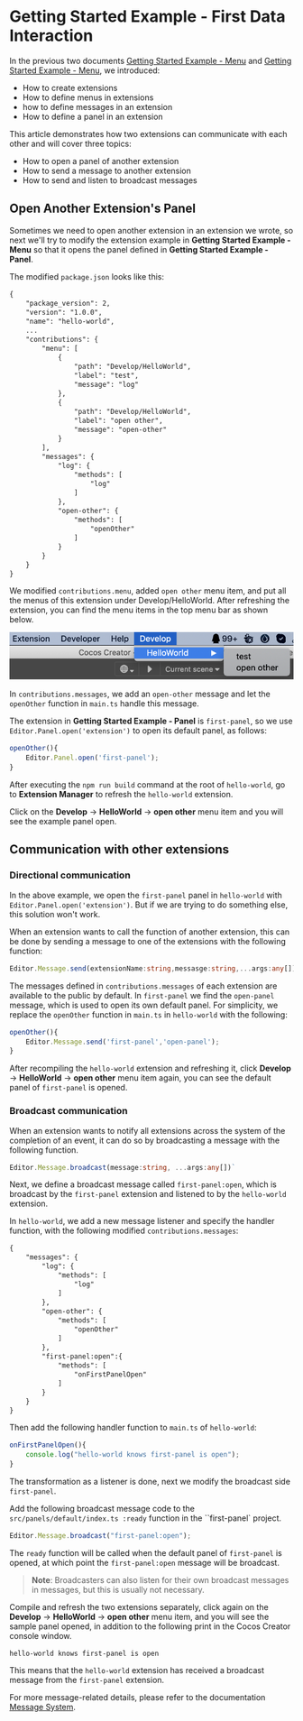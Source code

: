 # Getting Started Example - First Data Interaction

In the previous two documents [Getting Started Example - Menu](./first.md) and [Getting Started Example - Menu](./first-panel.md), we introduced:
- How to create extensions
- How to define menus in extensions
- how to define messages in an extension
- How to define a panel in an extension

This article demonstrates how two extensions can communicate with each other and will cover three topics:
- How to open a panel of another extension
- How to send a message to another extension
- How to send and listen to broadcast messages

## Open Another Extension's Panel

Sometimes we need to open another extension in an extension we wrote, so next we'll try to modify the extension example in **Getting Started Example - Menu** so that it opens the panel defined in **Getting Started Example - Panel**.

The modified `package.json` looks like this:

```JSON5
{
    "package_version": 2,
    "version": "1.0.0",
    "name": "hello-world",
    ...
    "contributions": {
        "menu": [
            {
                "path": "Develop/HelloWorld",
                "label": "test",
                "message": "log"
            },
            {
                "path": "Develop/HelloWorld",
                "label": "open other",
                "message": "open-other"
            }
        ],
        "messages": {
            "log": {
                "methods": [
                    "log"
                ]
            },
            "open-other": {
                "methods": [
                    "openOther"
                ]
            }
        }
    }
}
```

We modified `contributions.menu`, added `open other` menu item, and put all the menus of this extension under Develop/HelloWorld. After refreshing the extension, you can find the menu items in the top menu bar as shown below.

![extension-menu-hw.png](./first/extension-menu-hw.png)

In `contributions.messages`, we add an `open-other` message and let the `openOther` function in `main.ts` handle this message.

The extension in **Getting Started Example - Panel** is `first-panel`, so we use `Editor.Panel.open('extension')` to open its default panel, as follows:

```typescript
openOther(){
    Editor.Panel.open('first-panel');
}
```

After executing the `npm run build` command at the root of `hello-world`, go to **Extension Manager** to refresh the `hello-world` extension.

Click on the **Develop** -> **HelloWorld** -> **open other** menu item and you will see the example panel open.

## Communication with other extensions

### Directional communication

In the above example, we open the `first-panel` panel in `hello-world` with `Editor.Panel.open('extension')`. But if we are trying to do something else, this solution won't work.

When an extension wants to call the function of another extension, this can be done by sending a message to one of the extensions with the following function:

```typescript
Editor.Message.send(extensionName:string,messasge:string,...args:any[])
```

The messages defined in `contributions.messages` of each extension are available to the public by default. In `first-panel` we find the `open-panel` message, which is used to open its own default panel. For simplicity, we replace the `openOther` function in `main.ts` in `hello-world` with the following:

```typescript
openOther(){
    Editor.Message.send('first-panel','open-panel');
}
```

After recompiling the `hello-world` extension and refreshing it, click **Develop** -> **HelloWorld** -> **open other** menu item again, you can see the default panel of `first-panel` is opened.

### Broadcast communication

When an extension wants to notify all extensions across the system of the completion of an event, it can do so by broadcasting a message with the following function.

```typescript
Editor.Message.broadcast(message:string, ...args:any[])` 
```

Next, we define a broadcast message called `first-panel:open`, which is broadcast by the `first-panel` extension and listened to by the `hello-world` extension.

In `hello-world`, we add a new message listener and specify the handler function, with the following modified `contributions.messages`:

```json5
{
    "messages": {
        "log": {
            "methods": [
                "log"
            ]
        },
        "open-other": {
            "methods": [
                "openOther"
            ]
        },
        "first-panel:open":{
            "methods": [
                "onFirstPanelOpen"
            ]
        }
    }
}
```

Then add the following handler function to `main.ts` of `hello-world`:

```typescript
onFirstPanelOpen(){
    console.log("hello-world knows first-panel is open");
}
```

The transformation as a listener is done, next we modify the broadcast side `first-panel`.

Add the following broadcast message code to the ``src/panels/default/index.ts :ready`` function in the ``first-panel` project.

```typescript
Editor.Message.broadcast("first-panel:open");
```

The `ready` function will be called when the default panel of `first-panel` is opened, at which point the `first-panel:open` message will be broadcast.

> **Note**: Broadcasters can also listen for their own broadcast messages in messages, but this is usually not necessary.

Compile and refresh the two extensions separately, click again on the **Develop** -> **HelloWorld** -> **open other** menu item, and you will see the sample panel opened, in addition to the following print in the Cocos Creator console window.

```
hello-world knows first-panel is open
```

This means that the ``hello-world`` extension has received a broadcast message from the ``first-panel`` extension.

For more message-related details, please refer to the documentation [Message System](./messages.md).
